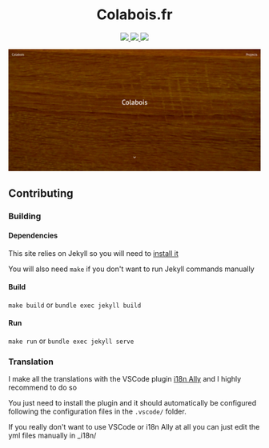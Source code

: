 <h1 align="center">Colabois.fr</h1>

<p align="center">
    <a href="https://colabois.fr">
        <img src="https://jenkins.colabois.fr/buildStatus/icon?job=Colabois%2Fcolabois.fr%2Fmain&subject=production&style=flat">
    </a>
    <a href="https://www-dev.colabois.fr">
        <img src="https://jenkins.colabois.fr/buildStatus/icon?job=Colabois%2Fcolabois.fr%2Fdev&subject=www-dev&style=flat">
    </a>
    <a href="https://gitlocalize.com/repo/6135/whole_project?utm_source=badge"><img src="https://gitlocalize.com/repo/6135/whole_project/badge.svg"></a>
</p>

<p align="center">
    <img src=".readme/screenshots/1.jpg">
</p>

## Contributing

### Building

#### Dependencies

This site relies on Jekyll so you will need to [install it](https://jekyllrb.com/docs/installation/)

You will also need `make` if you don't want to run Jekyll commands manually

#### Build

`make build` or `bundle exec jekyll build`

#### Run

`make run` or `bundle exec jekyll serve`

### Translation

I make all the translations with the VSCode plugin [i18n Ally](https://marketplace.visualstudio.com/items?itemName=Lokalise.i18n-ally) and I highly recommend to do so

You just need to install the plugin and it should automatically be configured following the configuration files in the `.vscode/` folder.

If you really don't want to use VSCode or i18n Ally at all you can just edit the yml files manually in _i18n/
